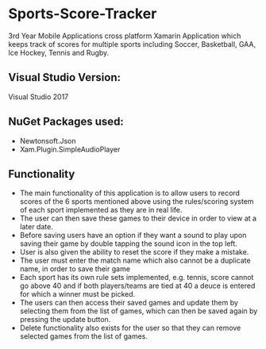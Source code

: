 # Sports-Score-Tracker
3rd Year Mobile Applications cross platform Xamarin Application which keeps track of scores for multiple sports including Soccer, Basketball, GAA, Ice Hockey, Tennis and Rugby.

## Visual Studio Version:
Visual Studio 2017

## NuGet Packages used: 
- Newtonsoft.Json
- Xam.Plugin.SimpleAudioPlayer

## Functionality
- The main functionality of this application is to allow users to record scores of the 6 sports mentioned above using the rules/scoring system of each sport implemented as they are in real life.
- The user can then save these games to their device in order to view at a later date.
- Before saving users have an option if they want a sound to play upon saving their game by double tapping the sound icon in the top left.
- User is also given the ability to reset the score if they make a mistake.
- The user must enter the match name which also cannot be a duplicate name, in order to save their game
- Each sport has its own rule sets implemented, e.g. tennis, score cannot go above 40 and if both players/teams are tied at 40 a deuce is entered for which a winner must be picked. 
- The users can then access their saved games and update them by  selecting them from the list of games, which can then be saved again by pressing the update button.
- Delete functionality also exists for the user so that they can remove selected games from the list of games.

